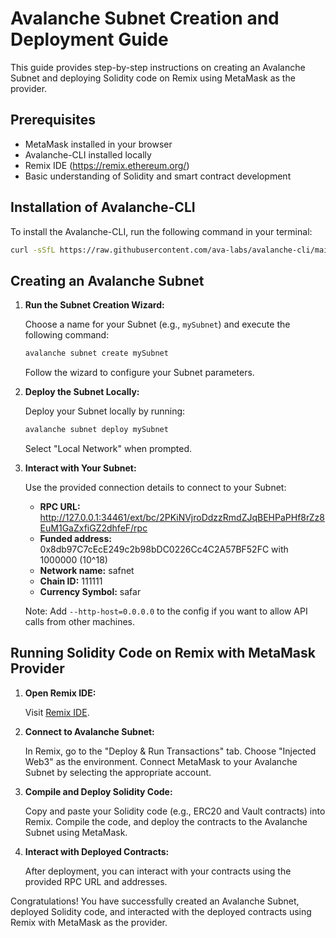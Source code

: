 # Avalanche Subnet Creation and Deployment Guide

This guide provides step-by-step instructions on creating an Avalanche Subnet and deploying Solidity code on Remix using MetaMask as the provider.

## Prerequisites

- MetaMask installed in your browser
- Avalanche-CLI installed locally
- Remix IDE (https://remix.ethereum.org/)
- Basic understanding of Solidity and smart contract development

## Installation of Avalanche-CLI

To install the Avalanche-CLI, run the following command in your terminal:

```bash
curl -sSfL https://raw.githubusercontent.com/ava-labs/avalanche-cli/main/scripts/install.sh | sh -s
```

## Creating an Avalanche Subnet

1. **Run the Subnet Creation Wizard:**

   Choose a name for your Subnet (e.g., `mySubnet`) and execute the following command:

   ```bash
   avalanche subnet create mySubnet
   ```

   Follow the wizard to configure your Subnet parameters.

2. **Deploy the Subnet Locally:**

   Deploy your Subnet locally by running:

   ```bash
   avalanche subnet deploy mySubnet
   ```

   Select "Local Network" when prompted.

3. **Interact with Your Subnet:**

   Use the provided connection details to connect to your Subnet:

   - **RPC URL:**   http://127.0.0.1:34461/ext/bc/2PKiNVjroDdzzRmdZJqBEHPaPHf8rZz8EuM1GaZxfiGZ2dhfeF/rpc
   - **Funded address:**  0x8db97C7cEcE249c2b98bDC0226Cc4C2A57BF52FC with 1000000 (10^18)
   - **Network name:** safnet                                                                               
   - **Chain ID:** 111111
   - **Currency Symbol:** safar

   Note: Add `--http-host=0.0.0.0` to the config if you want to allow API calls from other machines.

## Running Solidity Code on Remix with MetaMask Provider

1. **Open Remix IDE:**

   Visit [Remix IDE](https://remix.ethereum.org/).

2. **Connect to Avalanche Subnet:**

   In Remix, go to the "Deploy & Run Transactions" tab. Choose "Injected Web3" as the environment. Connect MetaMask to your Avalanche Subnet by selecting the appropriate account.

3. **Compile and Deploy Solidity Code:**

   Copy and paste your Solidity code (e.g., ERC20 and Vault contracts) into Remix. Compile the code, and deploy the contracts to the Avalanche Subnet using MetaMask.

4. **Interact with Deployed Contracts:**

   After deployment, you can interact with your contracts using the provided RPC URL and addresses.

Congratulations! You have successfully created an Avalanche Subnet, deployed Solidity code, and interacted with the deployed contracts using Remix with MetaMask as the provider.

